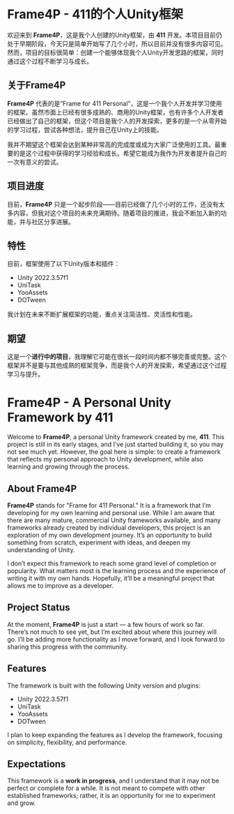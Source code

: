 # Frame4P - 411的个人Unity框架

欢迎来到 **Frame4P**，这是我个人创建的Unity框架，由 **411** 开发。本项目目前仍处于早期阶段，今天只是简单开始写了几个小时，所以目前并没有很多内容可见。然而，项目的目标很简单：创建一个能够体现我个人Unity开发思路的框架，同时通过这个过程不断学习与成长。

## 关于Frame4P

**Frame4P** 代表的是“Frame for 411 Personal”，这是一个我个人开发并学习使用的框架。虽然市面上已经有很多成熟的、商用的Unity框架，也有许多个人开发者已经做出了自己的框架，但这个项目是我个人的开发探索，更多的是一个从零开始的学习过程，尝试各种想法，提升自己在Unity上的技能。

我并不期望这个框架会达到某种非常高的完成度或成为大家广泛使用的工具。最重要的是这个过程中获得的学习经验和成长。希望它能成为我作为开发者提升自己的一次有意义的尝试。

## 项目进度

目前，**Frame4P** 只是一个起步阶段——目前已经做了几个小时的工作，还没有太多内容，但我对这个项目的未来充满期待。随着项目的推进，我会不断加入新的功能，并与社区分享进展。

## 特性

目前，框架使用了以下Unity版本和插件：

*   Unity 2022.3.57f1
*   UniTask
*   YooAssets
*   DOTween

我计划在未来不断扩展框架的功能，重点关注简洁性、灵活性和性能。

## 期望

这是一个**进行中的项目**，我理解它可能在很长一段时间内都不够完善或完整。这个框架并不是要与其他成熟的框架竞争，而是我个人的开发探索，希望通过这个过程学习与提升。

# Frame4P - A Personal Unity Framework by 411

Welcome to **Frame4P**, a personal Unity framework created by me, **411**. This project is still in its early stages, and I’ve just started building it, so you may not see much yet. However, the goal here is simple: to create a framework that reflects my personal approach to Unity development, while also learning and growing through the process.

## About Frame4P

**Frame4P** stands for "Frame for 411 Personal." It is a framework that I’m developing for my own learning and personal use. While I am aware that there are many mature, commercial Unity frameworks available, and many frameworks already created by individual developers, this project is an exploration of my own development journey. It’s an opportunity to build something from scratch, experiment with ideas, and deepen my understanding of Unity.

I don’t expect this framework to reach some grand level of completion or popularity. What matters most is the learning process and the experience of writing it with my own hands. Hopefully, it’ll be a meaningful project that allows me to improve as a developer.

## Project Status

At the moment, **Frame4P** is just a start — a few hours of work so far. There’s not much to see yet, but I’m excited about where this journey will go. I’ll be adding more functionality as I move forward, and I look forward to sharing this progress with the community.

## Features

The framework is built with the following Unity version and plugins:

*   Unity 2022.3.57f1
*   UniTask
*   YooAssets
*   DOTween

I plan to keep expanding the features as I develop the framework, focusing on simplicity, flexibility, and performance.

## Expectations

This framework is a **work in progress**, and I understand that it may not be perfect or complete for a while. It is not meant to compete with other established frameworks; rather, it is an opportunity for me to experiment and grow.&#x20;

